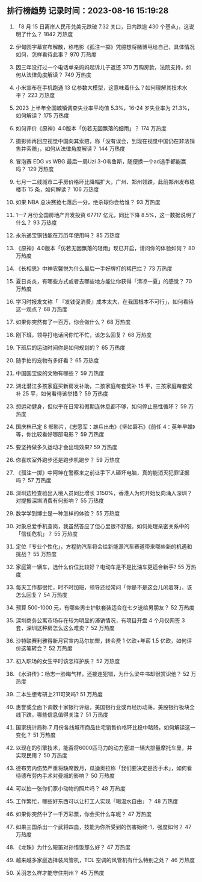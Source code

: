
## 排行榜趋势 记录时间：2023-08-16 15:19:28
  
  1. 「8 月 15 日离岸人民币兑美元跌破 7.32 关口，日内跌逾 430 个基点」，这说明了什么？ 1842 万热度
    
  2. 伊甸园字幕宣布解散，称电影《孤注一掷》凭臆想将赌博甩给自己，具体情况如何，怎样看待此事？ 970 万热度
    
  3. 因三年没打过一个电话单亲妈妈起诉儿子返还 370 万购房款，法院支持，如何从法律角度解读？ 749 万热度
    
  4. 小米宣布在手机跑通 13 亿参数大模型，这意味着什么？如何理解其技术水平？ 223 万热度
    
  5. 2023 上半年全国城镇调查失业率平均值 5.3%，16-24 岁失业率为 21.3%，如何解读？ 175 万热度
    
  6. 如何评价《原神》4.0版本「仿若无因飘落的细雨」？ 174 万热度
    
  7. 摄影师再回应视觉中国向其索赔，称「没有误会，到现在视觉中国仍在非法销售并索赔」，如何从法律角度解读？ 144 万热度
    
  8. 冒泡赛 EDG vs WBG 最后一局Uzi 3-0韦鲁斯，随便换一个ad选手都能赢吗？ 129 万热度
    
  9. 七月一二线城市二手房价格环比降幅扩大，广州、郑州领跌，此前郑州发布稳楼市 15 条，如何解读？ 106 万热度
    
  10. 如果 NBA 总决赛抢七落后一分，绝杀球你会给谁？ 93 万热度
    
  11. 1—7 月份全国房地产开发投资 67717 亿元，同比下降 8.5%，这一数据说明了什么？ 93 万热度
    
  12. 永乐通宝铜钱能在万历年使用吗？ 85 万热度
    
  13. 《原神》4.0版本「仿若无因飘落的轻雨」现已开启，请问你的体验如何？ 80 万热度
    
  14. 《长相思》中神农馨悦为什么最后一手好牌打的稀巴烂？ 73 万热度
    
  15. 夏日炎炎，有哪些方式或者去哪些地方能让你获得「清凉一夏」的感觉？ 70 万热度
    
  16. 学习时报发文称「 『发钱促消费』成本太大，在我国根本不可行」，如何看待这一观点？ 68 万热度
    
  17. 如果你突然有了一百万，你会做什么？ 68 万热度
    
  18. 刚下班，领导打电话问你忙不忙，该怎么回复？ 68 万热度
    
  19. 下班后的运动时间你是如何规划的？ 65 万热度
    
  20. 随手拍的宠物有多好看？ 65 万热度
    
  21. 中国国宝级的文物有哪些？ 59 万热度
    
  22. 湖北潜江多孩家庭买新房发补助，二孩家庭每套奖补 15 平，三孩家庭每套奖补 25 平，如何看待该举措？ 59 万热度
    
  23. 想运动健身，但似乎在日常和假期连休息都不够，如何停止恶性循环？ 59 万热度
    
  24. 国庆档已定 8 部影片，《志愿军：雄兵出击》《坚如磐石》《前任 4：英年早婚》等，你比较看好哪部电影？ 59 万热度
    
  25. 要坚持做多久运动才会出现效果? 59 万热度
    
  26. 你喜欢室外跑步还是跑步机跑步？ 59 万热度
    
  27. 《孤注一掷》中阿坤在警察来之前让手下人砸坏电脑，真的能消灭犯罪证据吗？ 57 万热度
    
  28. 深圳边检查验出入境人员同比增长 3150%，香港人为何开始反向涌入深圳？对提振深圳消费有何影响？ 55 万热度
    
  29. 数学学到博士是一种怎样的体验？ 55 万热度
    
  30. 对象总爱手机查岗，我虽然答应了但心里很不舒服。如何处理亲密关系中的「信任危机」？ 55 万热度
    
  31. 定位「专业个性化」，方程豹汽车将会给新能源汽车赛道带来哪些新的机遇和挑战？ 55 万热度
    
  32. 家庭第一辆车，选什么价位比较好？电动车是不是比油车更适合新手? 55 万热度
    
  33. 每天工作都很忙，时不时加班，领导还经常问「你是不是这会儿闲着呀」，该怎么回复？ 54 万热度
    
  34. 预算 500-1000 元，有哪些男士护肤套装适合在七夕送给男朋友？ 52 万热度
    
  35. 深圳商务公寓市场存在较为明显的滞销情况，有项目开盘 4 个月仅网签 3 套，深圳这种房怎么这么难卖？ 52 万热度
    
  36. 沙特联赛利雅得新月官宣内马尔加盟，转会费 1 亿欧+年薪 1.5 亿欧，如何评价这笔转会？ 52 万热度
    
  37. 初入职场的女生平时该怎样护肤？ 52 万热度
    
  38. 《水浒传》：杨志一脸晦气样，还接连犯错，为什么梁中书却很赏识他？ 52 万热度
    
  39. 二本生想考研上211可笑吗? 51 万热度
    
  40. 惠誉或全面下调数十家银行评级，美国银行业或再经历动荡，美股银行板块全线下跌，哪些信息值得关注？ 51 万热度
    
  41. 国家统计局称 7 月份各线城市商品住宅销售价格环比稳中略降，如何解读这一变化？ 51 万热度
    
  42. 以现在的引擎技术，能否将6000匹马力的动力塞进一辆大排量摩托车里，并实现民用？ 50 万热度
    
  43. 德布劳内伤势严重将缺席数月，瓜迪奥拉称「我们要决定是否手术」，如何看待德布劳内手术对曼城的影响？ 50 万热度
    
  44. 可以拍一张你们家小动物的照片吗？ 48 万热度
    
  45. 工作繁忙，哪些好东西可以让打工人实现「喝温水自由」？ 48 万热度
    
  46. 如果你突然中了一千万彩票，你会买什么车呢？ 47 万热度
    
  47. 如果三国杀出一个武将四血，技能为你所受到的伤害始终-1，强度如何？ 47 万热度
    
  48. 《龙珠》为什么短笛对孙悟饭那么好？ 47 万热度
    
  49. 越来越多家庭选择装风管机，TCL 空调的风管机有什么特别之处？ 46 万热度
    
  50. 关羽怎么样才能守住荆州？ 45 万热度
    